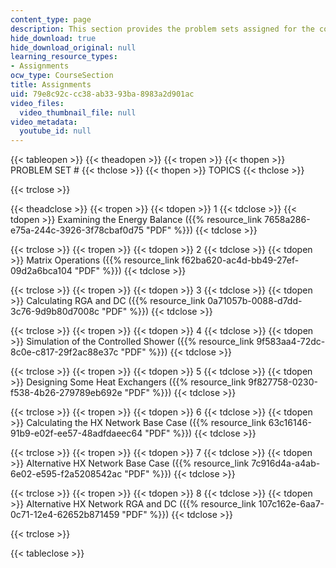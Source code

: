 ```yaml
---
content_type: page
description: This section provides the problem sets assigned for the course.
hide_download: true
hide_download_original: null
learning_resource_types:
- Assignments
ocw_type: CourseSection
title: Assignments
uid: 79e8c92c-cc38-ab33-93ba-8983a2d901ac
video_files:
  video_thumbnail_file: null
video_metadata:
  youtube_id: null
---
```


{{< tableopen >}}
{{< theadopen >}}
{{< tropen >}}
{{< thopen >}}
PROBLEM SET #
{{< thclose >}}
{{< thopen >}}
TOPICS
{{< thclose >}}

{{< trclose >}}

{{< theadclose >}}
{{< tropen >}}
{{< tdopen >}}
1
{{< tdclose >}}
{{< tdopen >}}
Examining the Energy Balance ({{% resource_link 7658a286-e75a-244c-3926-3f78cbaf0d75 "PDF" %}})
{{< tdclose >}}

{{< trclose >}}
{{< tropen >}}
{{< tdopen >}}
2
{{< tdclose >}}
{{< tdopen >}}
Matrix Operations ({{% resource_link f62ba620-ac4d-bb49-27ef-09d2a6bca104 "PDF" %}})
{{< tdclose >}}

{{< trclose >}}
{{< tropen >}}
{{< tdopen >}}
3
{{< tdclose >}}
{{< tdopen >}}
Calculating RGA and DC ({{% resource_link 0a71057b-0088-d7dd-3c76-9d9b80d7008c "PDF" %}})
{{< tdclose >}}

{{< trclose >}}
{{< tropen >}}
{{< tdopen >}}
4
{{< tdclose >}}
{{< tdopen >}}
Simulation of the Controlled Shower ({{% resource_link 9f583aa4-72dc-8c0e-c817-29f2ac88e37c "PDF" %}})
{{< tdclose >}}

{{< trclose >}}
{{< tropen >}}
{{< tdopen >}}
5
{{< tdclose >}}
{{< tdopen >}}
Designing Some Heat Exchangers ({{% resource_link 9f827758-0230-f538-4b26-279789eb692e "PDF" %}})
{{< tdclose >}}

{{< trclose >}}
{{< tropen >}}
{{< tdopen >}}
6
{{< tdclose >}}
{{< tdopen >}}
Calculating the HX Network Base Case ({{% resource_link 63c16146-91b9-e02f-ee57-48adfdaeec64 "PDF" %}})
{{< tdclose >}}

{{< trclose >}}
{{< tropen >}}
{{< tdopen >}}
7
{{< tdclose >}}
{{< tdopen >}}
Alternative HX Network Base Case ({{% resource_link 7c916d4a-a4ab-6e02-e595-f2a5208542ac "PDF" %}})
{{< tdclose >}}

{{< trclose >}}
{{< tropen >}}
{{< tdopen >}}
8
{{< tdclose >}}
{{< tdopen >}}
Alternative HX Network RGA and DC ({{% resource_link 107c162e-6aa7-0c71-12e4-62652b871459 "PDF" %}})
{{< tdclose >}}

{{< trclose >}}

{{< tableclose >}}